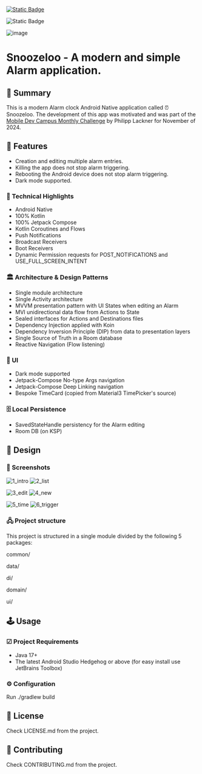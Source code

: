[![Static Badge](https://img.shields.io/badge/release%20-%20v1.0%20-%20%231082C3)](https://github.com/revs87/snoozeloo-and/releases/tag/v1.0)

![Static Badge](https://img.shields.io/badge/License%20-%20Apache%202.0%20-%20%231082C3)

![image](https://img.shields.io/badge/Kotlin-0095D5?&style=for-the-badge&logo=kotlin&logoColor=white)



# Snoozeloo - A modern and simple Alarm application.


## 📜 Summary

This is a modern Alarm clock Android Native application called ⏰ Snoozeloo.
The development of this app was motivated and was part of the [Mobile Dev Campus Monthly Challenge](https://pl-coding.com/campus/) by Philipp Lackner for November of 2024.

## 📌 Features

- Creation and editing multiple alarm entries.
- Killing the app does not stop alarm triggering.
- Rebooting the Android device does not stop alarm triggering.
- Dark mode supported.

### 🚀 Technical Highlights

- Android Native
- 100% Kotlin
- 100% Jetpack Compose
- Kotlin Coroutines and Flows
- Push Notifications
- Broadcast Receivers
- Boot Receivers
- Dynamic Permission requests for POST_NOTIFICATIONS and USE_FULL_SCREEN_INTENT

### 🏛️ Architecture & Design Patterns

- Single module architecture
- Single Activity architecture
- MVVM presentation pattern with UI States when editing an Alarm
- MVI unidirectional data flow from Actions to State
- Sealed interfaces for Actions and Destinations files
- Dependency Injection applied with Koin
- Dependency Inversion Principle (DIP) from data to presentation layers
- Single Source of Truth in a Room database
- Reactive Navigation (Flow listening)

### 📲 UI

- Dark mode supported
- Jetpack-Compose No-type Args navigation
- Jetpack-Compose Deep Linking navigation
- Bespoke TimeCard (copied from Material3 TimePicker's source)

### 🗄️ Local Persistence

- SavedStateHandle persistency for the Alarm editing
- Room DB (on KSP)


## 🎨 Design

### 📸 Screenshots
![1_intro](https://github.com/user-attachments/assets/9ce9bffa-cf92-4ece-99e7-384f4a116707)
![2_list](https://github.com/user-attachments/assets/65859df0-f78d-46f6-b57f-03a15903851f)

![3_edit](https://github.com/user-attachments/assets/939b189e-ee8d-4bc2-8cab-78b23fff8e9e)
![4_new](https://github.com/user-attachments/assets/09ffcf37-f1ed-47a1-bb83-3b8781baacc3)

![5_time](https://github.com/user-attachments/assets/4dcdf2f3-5dcf-4f40-a219-78d7558f4f7d)
![6_trigger](https://github.com/user-attachments/assets/6b41b53e-4935-429e-b162-a6bf60a681a2)


### 🖧 Project structure

This project is structured in a single module divided by the following 5 packages:

common/

data/

di/

domain/

ui/

## 🕹️ Usage

### ☑ Project Requirements

- Java 17+
- The latest Android Studio Hedgehog or above (for easy install use JetBrains Toolbox)

### ⚙️ Configuration

Run ./gradlew build


## 🧾 License

Check LICENSE.md from the project.


## 🤝 Contributing

Check CONTRIBUTING.md from the project.
